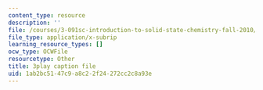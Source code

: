 ```yaml
---
content_type: resource
description: ''
file: /courses/3-091sc-introduction-to-solid-state-chemistry-fall-2010/1ab2bc5147c9a8c22f24272cc2c8a93e_YwKqzngTcLw.srt
file_type: application/x-subrip
learning_resource_types: []
ocw_type: OCWFile
resourcetype: Other
title: 3play caption file
uid: 1ab2bc51-47c9-a8c2-2f24-272cc2c8a93e
---
```

